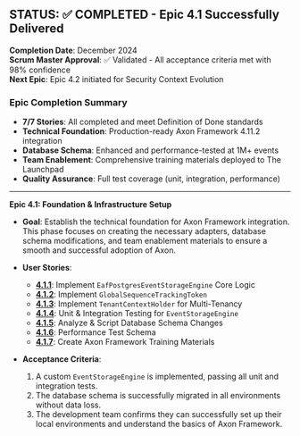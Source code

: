 ## **STATUS: ✅ COMPLETED** - Epic 4.1 Successfully Delivered

**Completion Date**: December 2024  
**Scrum Master Approval**: ✅ Validated - All acceptance criteria met with 98% confidence  
**Next Epic**: Epic 4.2 initiated for Security Context Evolution

### **Epic Completion Summary**

- **7/7 Stories**: All completed and meet Definition of Done standards
- **Technical Foundation**: Production-ready Axon Framework 4.11.2 integration
- **Database Schema**: Enhanced and performance-tested at 1M+ events
- **Team Enablement**: Comprehensive training materials deployed to The Launchpad
- **Quality Assurance**: Full test coverage (unit, integration, performance)

---

**Epic 4.1: Foundation & Infrastructure Setup**

- **Goal**: Establish the technical foundation for Axon Framework integration. This phase focuses on
  creating the necessary adapters, database schema modifications, and team enablement materials to
  ensure a smooth and successful adoption of Axon.

- **User Stories**:

  - **[4.1.1](./../stories/4.1.1.story.md)**: Implement `EafPostgresEventStorageEngine` Core Logic
  - **[4.1.2](./../stories/4.1.2.story.md)**: Implement `GlobalSequenceTrackingToken`
  - **[4.1.3](./../stories/4.1.3.story.md)**: Implement `TenantContextHolder` for Multi-Tenancy
  - **[4.1.4](./../stories/4.1.4.story.md)**: Unit & Integration Testing for `EventStorageEngine`
  - **[4.1.5](./../stories/4.1.5.story.md)**: Analyze & Script Database Schema Changes
  - **[4.1.6](./../stories/4.1.6.story.md)**: Performance Test Schema
  - **[4.1.7](./../stories/4.1.7.story.md)**: Create Axon Framework Training Materials

- **Acceptance Criteria**:
  1. A custom `EventStorageEngine` is implemented, passing all unit and integration tests.
  2. The database schema is successfully migrated in all environments without data loss.
  3. The development team confirms they can successfully set up their local environments and
     understand the basics of Axon Framework.
